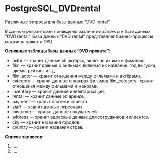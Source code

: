 # PostgreSQL_DVDrental
Различные запросы для базы данных "DVD rental"

В данном репозитории приведены различные запросы к базе данных "DVD rental".
База данных “DVD rental” представляет бизнес-процессы магазина проката DVD.

<b>Основные таблицы базы данных “DVD проката”:</b>
<ul>
  <li>actor — хранит данные об актёрах, включая их имя и фамилию.</li>
  <li>film — хранит данные о фильмах, включая их название, год выпуска, время, рейтинг и т.д.</li>
  <li>film_actor — хранит отношения между фильмами и актёрами.</li>
  <li>category — хранит данные о жанрах фильмов.film_category -хранит отношения между фильмами и жанрами.</li>
  <li>inventory — хранит данные инвентаризации.</li>
  <li>rental — хранит данные об аренде.</li>
  <li>payment — хранит платежи клиента.</li>
  <li>staff — хранит данные персонала.</li>
  <li>customer — хранит данные покупателей.</li>
  <li>address — хранит адресные данные для сотрудников и клиентов.</li>
  <li>city — хранит названия городов.</li>
  <li>country — хранит названия стран.</li>  
</ul>

<b>Cписок запросов:</b>
<ol>
  <li>....</li>
  <li>....</li>
</ol>

<!--<b>Модель ER “DVD rental”</b>-->
<!--![DVDrental_ERmodel](https://user-images.githubusercontent.com/38960003/212486435-8204702a-1bb0-40dc-8fb6-9eed1fd45a4c.png)-->

